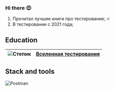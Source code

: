 ### Hi there 😍

1. Прочитал лучшие книги про тестирование; :fire:
2. В тестировании с 2021 года;

## Education
![Степик]([https://github.com/Khidikel/Khidikel/blob/main/photo_2023-11-08_19-09-05.jpg]) | [Вселенная тестирования](https://drive.google.com/file/d/1uVK6zNp3XazTGR7Bg8P64yo-4rfIoYQ2/view?usp=sharing)
:------------------------------| :---------------------------:
## Stack and tools

 ![Postman](https://img.shields.io/badge/-Postman-000010?style=for-the-badge&logo=postman)
